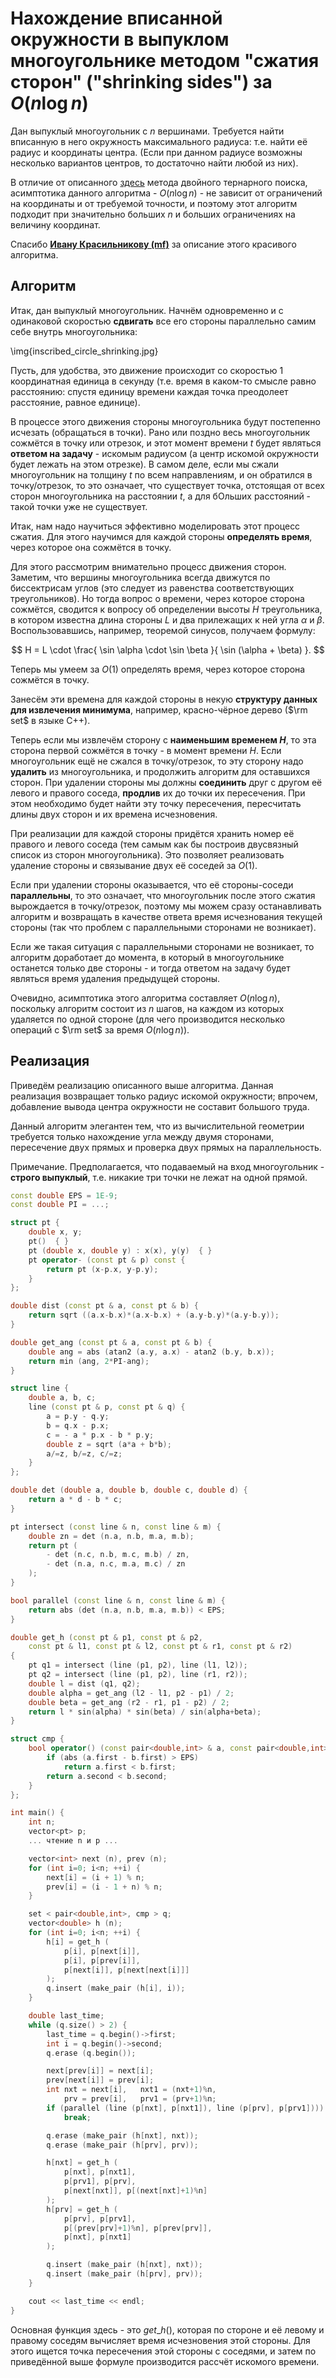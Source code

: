 # Нахождение вписанной окружности в выпуклом многоугольнике методом "сжатия сторон" ("shrinking sides") за $O(n \log n)$

Дан выпуклый многоугольник с $n$ вершинами. Требуется найти вписанную в него окружность максимального радиуса: т.е. найти её радиус и координаты центра. (Если при данном радиусе возможны несколько вариантов центров, то достаточно найти любой из них).

В отличие от описанного [здесь](inscribed_circle_ternary) метода двойного тернарного поиска, асимптотика данного алгоритма - $O(n \log n)$ - не зависит от ограничений на координаты и от требуемой точности, и поэтому этот алгоритм подходит при значительно больших $n$ и больших ограничениях на величину координат.

Спасибо **[Ивану Красильникову (mf)](http://acm.uva.es/board/memberlist.php?mode=viewprofile&u=4424)** за описание этого красивого алгоритма.

## Алгоритм

Итак, дан выпуклый многоугольник. Начнём одновременно и с одинаковой скоростью **сдвигать** все его стороны параллельно самим себе внутрь многоугольника:

\img{inscribed_circle_shrinking.jpg}

Пусть, для удобства, это движение происходит со скоростью 1 координатная единица в секунду (т.е. время в каком-то смысле равно расстоянию: спустя единицу времени каждая точка преодолеет расстояние, равное единице).

В процессе этого движения стороны многоугольника будут постепенно исчезать (обращаться в точки). Рано или поздно весь многоугольник сожмётся в точку или отрезок, и этот момент времени $t$ будет являться **ответом на задачу** - искомым радиусом (а центр искомой окружности будет лежать на этом отрезке). В самом деле, если мы сжали многоугольник на толщину $t$ по всем направлениям, и он обратился в точку/отрезок, то это означает, что существует точка, отстоящая от всех сторон многоугольника на расстоянии $t$, а для бОльших расстояний - такой точки уже не существует.

Итак, нам надо научиться эффективно моделировать этот процесс сжатия. Для этого научимся для каждой стороны **определять время**, через которое она сожмётся в точку.

Для этого рассмотрим внимательно процесс движения сторон. Заметим, что вершины многоугольника всегда движутся по биссектрисам углов (это следует из равенства соответствующих треугольников). Но тогда вопрос о времени, через которое сторона сожмётся, сводится к вопросу об определении высоты $H$ треугольника, в котором известна длина стороны $L$ и два прилежащих к ней угла $\alpha$ и $\beta$. Воспользовавшись, например, теоремой синусов, получаем формулу:

$$
H = L \cdot \frac{ \sin \alpha \cdot \sin \beta }{ \sin (\alpha + \beta) }.
$$

Теперь мы умеем за $O(1)$ определять время, через которое сторона сожмётся в точку.

Занесём эти времена для каждой стороны в некую **структуру данных для извлечения минимума**, например, красно-чёрное дерево ($\rm set$ в языке C++).

Теперь если мы извлечём сторону с **наименьшим временем $H$**, то эта сторона первой сожмётся в точку - в момент времени $H$. Если многоугольник ещё не сжался в точку/отрезок, то эту сторону надо **удалить** из многоугольника, и продолжить алгоритм для оставшихся сторон. При удалении стороны мы должны **соединить** друг с другом её левого и правого соседа, **продлив** их до точки их пересечения. При этом необходимо будет найти эту точку пересечения, пересчитать длины двух сторон и их времена исчезновения.

При реализации для каждой стороны придётся хранить номер её правого и левого соседа (тем самым как бы построив двусвязный список из сторон многоугольника). Это позволяет реализовать удаление стороны и связывание двух её соседей за $O(1)$.

Если при удалении стороны оказывается, что её стороны-соседи **параллельны**, то это означает, что многоугольник после этого сжатия вырождается в точку/отрезок, поэтому мы можем сразу останавливать алгоритм и возвращать в качестве ответа время исчезнования текущей стороны (так что проблем с параллельными сторонами не возникает).

Если же такая ситуация с параллельными сторонами не возникает, то алгоритм доработает до момента, в который в многоугольнике останется только две стороны - и тогда ответом на задачу будет являться время удаления предыдущей стороны.

Очевидно, асимптотика этого алгоритма составляет $O(n \log n)$, поскольку алгоритм состоит из $n$ шагов, на каждом из которых удаляется по одной стороне (для чего производится несколько операций с $\rm set$ за время $O(n \log n)$).

## Реализация

Приведём реализацию описанного выше алгоритма. Данная реализация возвращает только радиус искомой окружности; впрочем, добавление вывода центра окружности не составит большого труда.

Данный алгоритм элегантен тем, что из вычислительной геометрии требуется только нахождение угла между двумя сторонами, пересечение двух прямых и проверка двух прямых на параллельность.

Примечание. Предполагается, что подаваемый на вход многоугольник - **строго выпуклый**, т.е. никакие три точки не лежат на одной прямой.

<!--- TODO: specify code snippet id -->
``` cpp
const double EPS = 1E-9;
const double PI = ...;

struct pt {
    double x, y;
    pt()  { }
    pt (double x, double y) : x(x), y(y)  { }
    pt operator- (const pt & p) const {
        return pt (x-p.x, y-p.y);
    }
};

double dist (const pt & a, const pt & b) {
    return sqrt ((a.x-b.x)*(a.x-b.x) + (a.y-b.y)*(a.y-b.y));
}

double get_ang (const pt & a, const pt & b) {
    double ang = abs (atan2 (a.y, a.x) - atan2 (b.y, b.x));
    return min (ang, 2*PI-ang);
}

struct line {
    double a, b, c;
    line (const pt & p, const pt & q) {
        a = p.y - q.y;
        b = q.x - p.x;
        c = - a * p.x - b * p.y;
        double z = sqrt (a*a + b*b);
        a/=z, b/=z, c/=z;
    }
};

double det (double a, double b, double c, double d) {
    return a * d - b * c;
}

pt intersect (const line & n, const line & m) {
    double zn = det (n.a, n.b, m.a, m.b);
    return pt (
        - det (n.c, n.b, m.c, m.b) / zn,
        - det (n.a, n.c, m.a, m.c) / zn
    );
}

bool parallel (const line & n, const line & m) {
    return abs (det (n.a, n.b, m.a, m.b)) < EPS;
}

double get_h (const pt & p1, const pt & p2,
    const pt & l1, const pt & l2, const pt & r1, const pt & r2)
{
    pt q1 = intersect (line (p1, p2), line (l1, l2));
    pt q2 = intersect (line (p1, p2), line (r1, r2));
    double l = dist (q1, q2);
    double alpha = get_ang (l2 - l1, p2 - p1) / 2;
    double beta = get_ang (r2 - r1, p1 - p2) / 2;
    return l * sin(alpha) * sin(beta) / sin(alpha+beta);
}

struct cmp {
    bool operator() (const pair<double,int> & a, const pair<double,int> & b) const {
        if (abs (a.first - b.first) > EPS)
            return a.first < b.first;
        return a.second < b.second;
    }
};

int main() {
    int n;
    vector<pt> p;
    ... чтение n и p ...

    vector<int> next (n), prev (n);
    for (int i=0; i<n; ++i) {
        next[i] = (i + 1) % n;
        prev[i] = (i - 1 + n) % n;
    }

    set < pair<double,int>, cmp > q;
    vector<double> h (n);
    for (int i=0; i<n; ++i) {
        h[i] = get_h (
            p[i], p[next[i]],
            p[i], p[prev[i]],
            p[next[i]], p[next[next[i]]]
        );
        q.insert (make_pair (h[i], i));
    }

    double last_time;
    while (q.size() > 2) {
        last_time = q.begin()->first;
        int i = q.begin()->second;
        q.erase (q.begin());

        next[prev[i]] = next[i];
        prev[next[i]] = prev[i];
        int nxt = next[i],   nxt1 = (nxt+1)%n,
            prv = prev[i],   prv1 = (prv+1)%n;
        if (parallel (line (p[nxt], p[nxt1]), line (p[prv], p[prv1])))
            break;

        q.erase (make_pair (h[nxt], nxt));
        q.erase (make_pair (h[prv], prv));

        h[nxt] = get_h (
            p[nxt], p[nxt1],
            p[prv1], p[prv],
            p[next[nxt]], p[(next[nxt]+1)%n]
        );
        h[prv] = get_h (
            p[prv], p[prv1],
            p[(prev[prv]+1)%n], p[prev[prv]],
            p[nxt], p[nxt1]
        );

        q.insert (make_pair (h[nxt], nxt));
        q.insert (make_pair (h[prv], prv));
    }

    cout << last_time << endl;
}
```

Основная функция здесь - это $get\_h()$, которая по стороне и её левому и правому соседям вычисляет время исчезновения этой стороны. Для этого ищется точка пересечения этой стороны с соседями, и затем по приведённой выше формуле производится рассчёт искомого времени.
